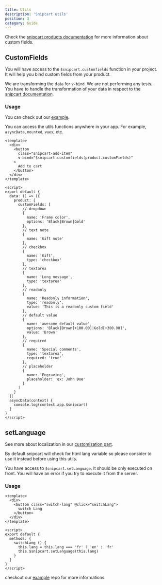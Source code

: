 ```yaml
---
title: Utils
description: 'Snipcart utils'
position: 3
category: Guide
---
```


Check the [snipcart products documentation](https://docs.snipcart.com/v3/setup/products) for more information about custom fields.

## CustomFields

You will have access to the `$snipcart.customfields` function in your project. It will help you bind custom fields from your product.

<alert type="warning">

  We are transforming the data for `v-bind`. We are not performing any tests.
  You have to handle the transformation of your data in respect to the [snipcart documentation](https://docs.snipcart.com/v3/setup/products).

</alert>

### Usage

You can check out our [example](https://github.com/f3ltron/nuxt-snipcart/tree/master/example).

<alert type="info">

  You can access the utils functions anywhere in your app. For example, `asyncData`, `mounted`, `vuex`, etc.

</alert>

```vue
<template>
  <div>
    <button
      class="snipcart-add-item"
      v-bind="$snipcart.customfields(product.customFields)"
    >
      Add to cart
    </button>
  </div>
</template>

<script>
export default {
  data: () => ({
    product: {
      customFields: [
        // dropdown
        {
          name: 'Frame color',
          options: 'Black|Brown|Gold'
        },
        // text note
        {
          name: 'Gift note'
        },
        // checkbox
        {
          name: 'Gift',
          type: 'checkbox'
        },
        // textarea
        {
          name: 'Long message',
          type: 'textarea'
        },
        // readonly
        {
          name: 'Readonly information',
          type: 'readonly',
          value: 'This is a readonly custom field'
        },
        // default value
        {
          name: 'awesome default value',
          options: 'Black|Brown[+100.00]|Gold[+300.00]',
          value: 'Brown'
        },
        // required
        {
          name: 'Special comments',
          type: 'textarea',
          required: 'true'
        },
        // placeholder
        {
          name: 'Engraving',
          placeholder: 'ex: John Doe'
        }
      ]
    }
  })
  asyncData(context) {
    console.log(context.app.$snipcart)
  }
}
</script>
```


## setLanguage

See more about localization in our [customization part](customization#customize-locales).

By default snipcart will check for html lang variable so please consider to use it instead before using this utils.

You have access to `$snipcart.setLanguage`. It should be only executed on front. You will have an error if you try to execute it from the server.

### Usage

```vue
<template>
  <div>
    <button class="switch-lang" @click="switchLang">
      switch Lang
    </button>
  </div>
</template>

<script>
export default {
  methods: {
    switchLang () {
      this.lang = this.lang === 'fr' ? 'en' : 'fr'
      this.$snipcart.setLanguage(this.lang)
    }
  }
}
</script>
```

checkout our [example](https://github.com/f3ltron/nuxt-snipcart/tree/master/example) repo for more informations
